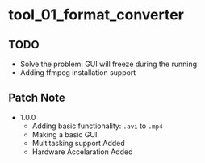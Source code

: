# tool_01_format_converter

## TODO
- Solve the problem: GUI will freeze during the running
- Adding ffmpeg installation support

## Patch Note
- 1.0.0
  - Adding basic functionality: `.avi` to `.mp4`
  - Making a basic GUI
  - Multitasking support Added
  - Hardware Accelaration Added